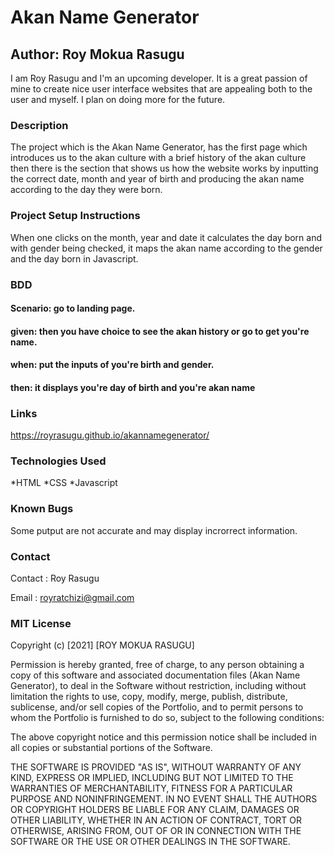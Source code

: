 # Akan Name Generator
## Author: Roy Mokua Rasugu

I am Roy Rasugu and I'm an upcoming developer. It is a great passion of mine to create nice user interface websites that are appealing both to the user and myself. I plan on doing more for the future.  
### Description

The project which is the Akan Name Generator, has the first page which introduces us to the akan culture with a brief history of the akan culture then there is the section that shows us how the website works by inputting the correct date, month and year of birth and producing the akan name according to the day they were born.

### Project Setup Instructions
When one clicks on the month, year and date it calculates the day born and with gender being checked, it maps the akan name according to the gender and the day born in Javascript. 

### BDD


#### Scenario: go to landing page.
#### given: then you have choice to see the akan history or go to get you're name.
#### when: put the inputs of you're birth and gender.
#### then: it displays you're day of birth and you're akan name
### Links
https://royrasugu.github.io/akannamegenerator/
### Technologies Used

*HTML
*CSS
*Javascript
### Known Bugs

Some putput are not accurate and may display incrorrect information.
### Contact
Contact : Roy Rasugu

Email : royratchizi@gmail.com
### MIT License

Copyright (c) [2021] [ROY MOKUA RASUGU]

Permission is hereby granted, free of charge, to any person obtaining a copy of this software and associated documentation files (Akan Name Generator), to deal in the Software without restriction, including without limitation the rights to use, copy, modify, merge, publish, distribute, sublicense, and/or sell copies of the Portfolio, and to permit persons to whom the Portfolio is furnished to do so, subject to the following conditions:

The above copyright notice and this permission notice shall be included in all copies or substantial portions of the Software.

THE SOFTWARE IS PROVIDED "AS IS", WITHOUT WARRANTY OF ANY KIND, EXPRESS OR IMPLIED, INCLUDING BUT NOT LIMITED TO THE WARRANTIES OF MERCHANTABILITY, FITNESS FOR A PARTICULAR PURPOSE AND NONINFRINGEMENT. IN NO EVENT SHALL THE AUTHORS OR COPYRIGHT HOLDERS BE LIABLE FOR ANY CLAIM, DAMAGES OR OTHER LIABILITY, WHETHER IN AN ACTION OF CONTRACT, TORT OR OTHERWISE, ARISING FROM, OUT OF OR IN CONNECTION WITH THE SOFTWARE OR THE USE OR OTHER DEALINGS IN THE SOFTWARE.